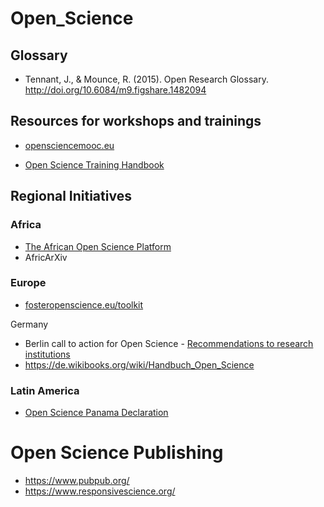 # Open_Science

## Glossary
- Tennant, J., & Mounce, R. (2015). Open Research Glossary. http://doi.org/10.6084/m9.figshare.1482094


## Resources for workshops and trainings

- [opensciencemooc.eu](https://opensciencemooc.eu/)

- [Open Science Training Handbook](https://open-science-training-handbook.gitbook.io/book/)


## Regional Initiatives

### Africa
- [The African Open Science Platform](https://zenodo.org/record/1407488#.W-8PDXpKjOS)
- AfricArXiv

### Europe
- [fosteropenscience.eu/toolkit](https://www.fosteropenscience.eu/toolkit)

Germany
- Berlin call to action for Open Science - [Recommendations to research institutions](https://en.wikiversity.org/wiki/Wikimedia_Deutschland/Open_Science_Fellows_Program/Berlin_Call_to_Action)
- https://de.wikibooks.org/wiki/Handbuch_Open_Science


### Latin America
- [Open Science Panama Declaration](http://openaccessweek.org/profiles/blogs/open-scicence-panama-declaration-latin-america-going-beyond-open)


# Open Science Publishing
- https://www.pubpub.org/
- https://www.responsivescience.org/
